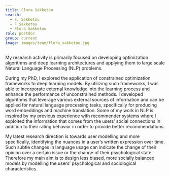 ```yaml
---
title: Flora Sakketou
search:
  - F. Sakketou
  - F Sakketou
  - Flora Sakketou
role: postdoc
group: current
image: images/team/flora_sakketou.jpg
---
```


My research activity is primarily focused on developing optimization algorithms and deep learning architectures and applying them to large scale Natural Language Processing (NLP) problems.

During my PhD, I explored the application of constrained optimization frameworks to deep learning models. By utilizing such frameworks, I was able to incorporate external knowledge into the learning process and enhance the performance of unconstrained methods. I developed algorithms that leverage various external sources of information and can be applied for natural language processing tasks, specifically for producing word embeddings and machine translation. Some of my work in NLP is inspired by my previous experience with recommender systems where I exploited the information that comes from the users’ social connections in addition to their rating behavior in order to provide better recommendations.

My latest research direction is towards user modelling and more specifically, identifying the nuances in a user’s written expression over time. Such subtle changes in language usage can indicate the change of their opinion over a certain issue or the change of their psychological state. Therefore my main aim is to design less biased, more socially balanced models by modelling the users’ psychological and sociological characteristics.
